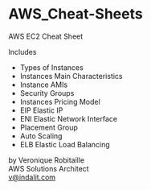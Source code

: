 # AWS_Cheat-Sheets
AWS EC2 Cheat Sheet

Includes
* Types of Instances
* Instances Main Characteristics
* Instance AMIs
* Security Groups
* Instances Pricing Model
* EIP Elastic IP
* ENI Elastic Network Interface
* Placement Group
* Auto Scaling
* ELB Elastic Load Balancing

by Veronique Robitaille  
AWS Solutions Architect  
v@indalit.com  
